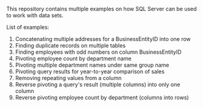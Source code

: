 This repository contains multiple examples on how SQL Server can be used to work with data sets.

List of examples:
1) Concatenating multiple addresses for a BusinessEntityID into one row
2) Finding duplicate records on multiple tables
3) Finding employees with odd numbers on column BusinessEntityID
4) Pivoting employee count by department name
5) Pivoting multiple department names under same group name
6) Pivoting query results for year-to-year comparison of sales
7) Removing repeating values from a column
8) Reverse pivoting a query's result (multiple columns) into only one column
9) Reverse pivoting employee count by department (columns into rows)

